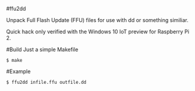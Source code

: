 #ffu2dd

Unpack Full Flash Update (FFU) files for use with dd or something similiar.

Quick hack only verified with the Windows 10 IoT preview for Raspberry Pi 2.

#Build
Just a simple Makefile

```
$ make
```

#Example
```bash
$ ffu2dd infile.ffu outfile.dd
```
